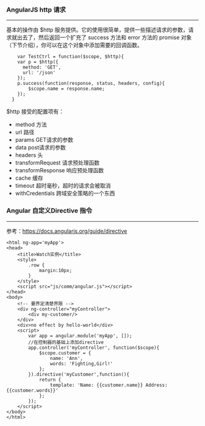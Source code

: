 ### AngularJS http 请求
------------------------

基本的操作由 $http 服务提供。它的使用很简单，提供一些描述请求的参数，请求就出去了，然后返回一个扩充了 success 方法和 error 方法的 promise 对象（下节介绍），你可以在这个对象中添加需要的回调函数。

````
    var TestCtrl = function($scope, $http){
    var p = $http({
      method: 'GET',
      url: '/json'
    });
    p.success(function(response, status, headers, config){
        $scope.name = response.name;
    });
  }

````

$http 接受的配置项有：

* method 方法
* url 路径
* params GET请求的参数
* data post请求的参数
* headers 头
* transformRequest 请求预处理函数
* transformResponse 响应预处理函数
* cache 缓存
* timeout 超时毫秒，超时的请求会被取消
* withCredentials 跨域安全策略的一个东西

### Angular 自定义Directive 指令
------------------------

参考：https://docs.angularjs.org/guide/directive

````
<html ng-app='myApp'>
<head>
    <title>Watch实例</title>
    <style>
        .row {
            margin:10px;
        }
    </style>
    <script src="js/comm/angular.js"></script>
</head>
<body>
    <!-- 要界定清楚界限 -->
    <div ng-controller="myController">
        <div my-customer/>
    </div>
    <div>no effect by hello-world</div>
    <script>
        var app = angular.module('myApp', []);
        //在控制器的基础上添加directive
        app.controller('myController', function($scope){
            $scope.customer = {
                name: 'Ann',
                words: 'Fighting,Girl!'
            };
        }).directive('myCustomer',function(){
            return {
                template: 'Name: {{customer.name}} Address: {{customer.words}}'
            };
        });
    </script>
</body>
</html>

````
